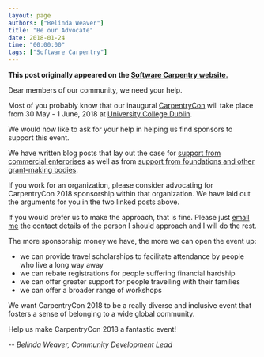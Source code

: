 ```yaml
---
layout: page
authors: ["Belinda Weaver"]
title: "Be our Advocate"
date: 2018-01-24
time: "00:00:00"
tags: ["Software Carpentry"]
---
```


<p><b>This post originally appeared on the <a href="https://software-carpentry.org/">Software Carpentry website.</a></b></p>

Dear members of our community, we need your help.

Most of you probably know that our inaugural [CarpentryCon](http://www.carpentrycon.org/)  will take place from 30 May - 1 June, 2018 at [University College Dublin](https://www.ucd.ie/).

We would now like to ask for your help in helping us find sponsors to support this event.

We have written blog posts that lay out the case for [support from commercial enterprises](https://software-carpentry.org/blog/2018/01/why-sponsor.html) as well as from [support from foundations and other grant-making bodies](https://software-carpentry.org/blog/2018/01/why_funders_sponsor.html).

If you work for an organization, please consider advocating for CarpentryCon 2018 sponsorship within that organization. We have laid out the arguments for you in the two linked posts above.

If you would prefer us to make the approach, that is fine. Please just [email me](mailto:bweaver@carpentries.org) the contact details of the person I should approach and I will do the rest.

The more sponsorship money we have, the more we can open the event up:

- we can provide travel scholarships to facilitate attendance by people who live a long way away
- we can rebate registrations for people suffering financial hardship
- we can offer greater support for people travelling with their families
- we can offer a broader range of workshops

We want CarpentryCon 2018 to be a really diverse and inclusive event that fosters a sense of belonging to a wide global community.

Help us make CarpentryCon 2018 a fantastic event!

-- *Belinda Weaver, Community Development Lead*
